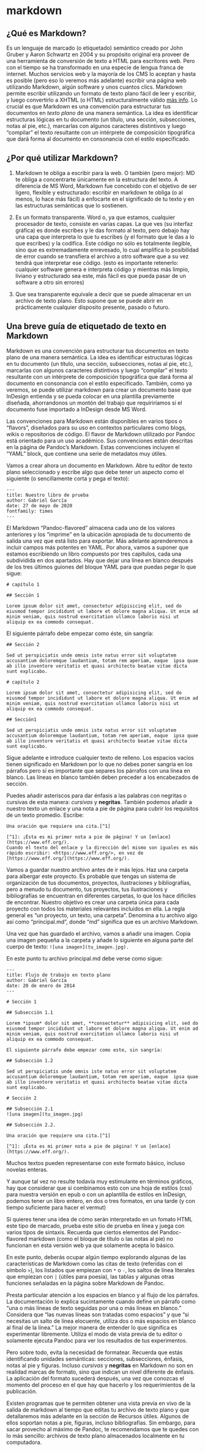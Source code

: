 # markdown

## ¿Qué es Markdown?

Es un lenguaje de marcado (o etiquetado) semántico creado por John Gruber y Aaron Schwartz en 2004 y su propósito original era proveer de una herramienta de conversión de texto a HTML para escritores web. Pero con el tiempo se ha transformado en una especie de lengua franca de internet. Muchos servicios web y la mayoría de los CMS lo aceptan y hasta es posible (pero eso lo veremos más adelante) escribir una página web utilizando Markdown, algún software y unos cuantos clics. Markdown permite escribir utilizando un formato de texto plano fácil de leer y escribir, y luego convertirlo a XHTML (o HTML) estructuralmente válido [más info](https://es.wikipedia.org/wiki/Markdown). Lo crucial es que Markdown es una convención para estructurar tus documentos en *texto plano* de una manera semántica. La idea es identificar estructuras lógicas en tu documento (un título, una sección, subsecciones, notas al pie, etc.), marcarlas con algunos caracteres distintivos y luego “compilar” el texto resultante con un intérprete de composición tipográfica que dará forma al documento en consonancia con el estilo especificado.

## ¿Por qué utilizar Markdown?

1. Markdown te obliga a escribir para la web. O también (pero mejor): MD te obliga a concentrarte únicamente en la estructura del texto. A diferencia de MS Word, Markdown fue concebido con el objetivo de ser ligero, flexible y estructurado: escribir en markdown te obliga (o al menos, lo hace más fácil) a enfocarte en el significado de tu texto y en las estructuras semánticas que lo sostienen.

2. Es un formato transparente. Word o, ya que estamos, cualquier procesador de texto, consiste en varias capas. La que ves (su interfaz gráfica) es donde escribes y le das formato al texto, pero debajo hay una capa que interpreta lo que tu escribes (y el formato que le das a lo que escribes) y la codifica. Este código no sólo es totalmente ilegible, sino que es extremadamente enrevesado, lo cual amplifica lo posibilidad de error cuando se transfiera el archivo a otro software que a su vez tendrá que interpretar ese código. (esto es importante retenerlo: cualquier software genera e interpreta código y mientras más limpio, liviano y estructurado sea este, más fácil es que pueda pasar de un software a otro sin errores)

3. Que sea transparente equivale a decir que se puede almacenar en un archivo de texto plano. Esto supone que se puede abrir en prácticamente cualquier disposito presente, pasado o futuro.

## Una breve guía de etiquetado de texto en Markdown

Markdown es una convención para estructurar tus documentos en texto plano de una manera semántica. La idea es identificar estructuras lógicas en tu documento (un título, una sección, subsecciones, notas al pie, etc.), marcarlas con algunos caracteres distintivos y luego “compilar” el texto resultante con un intérprete de composición tipográfica que dará forma al documento en consonancia con el estilo especificado. También, como ya veremos, se puede utilizar markdown para crear un documento base que InDesign entienda y se pueda colocar en una plantilla previamente diseñada, ahorrandonos un montón del trabajo que requiriríamos si el documento fuse importado a InDesign desde MS Word.

Las convenciones para Markdown están disponibles en varios tipos o “flavors”, diseñados para su uso en contextos particulares como blogs, wikis o repositorios de código. El flavor de Markdown utilizado por Pandoc está orientado para un uso académico. Sus convenciones están descritas en la página de Pandoc’s Markdown. Estas convenciones incluyen el “YAML” block, que contiene una serie de metadatos muy útiles.

Vamos a crear ahora un documento en Markdown. Abre tu editor de texto plano seleccionado y escribe algo que debe tener un aspecto como el siguiente (o sencillamente corta y pega el texto):

```
---
title: Nuestro libro de prueba
author: Gabriel García
date: 27 de mayo de 2020
fontfamily: times
---
```

El Markdown “Pandoc-flavored” almacena cada uno de los valores anteriores y los “imprime” en la ubicación apropiada de tu documento de salida una vez que está listo para exportar. Más adelante aprenderemos a incluir campos más potentes en YAML. Por ahora, vamos a suponer que estamos escribiendo un libro compuesto por tres capítulos, cada una subdividida en dos apartados. Hay que dejar una línea en blanco después de los tres últimos guiones del bloque YAML para que puedas pegar lo que sigue:

```
# capítulo 1

## Sección 1

Lorem ipsum dolor sit amet, consectetur adipisicing elit, sed do eiusmod tempor incididunt ut labore et dolore magna aliqua. Ut enim ad minim veniam, quis nostrud exercitation ullamco laboris nisi ut aliquip ex ea commodo consequat.
```

El siguiente párrafo debe empezar como éste, sin sangría:

```
## Sección 2

Sed ut perspiciatis unde omnis iste natus error sit voluptatem accusantium doloremque laudantium, totam rem aperiam, eaque  ipsa quae ab illo inventore veritatis et quasi architecto beatae vitae dicta sunt explicabo.

# capítulo 2

Lorem ipsum dolor sit amet, consectetur adipisicing elit, sed do eiusmod tempor incididunt ut labore et dolore magna aliqua. Ut enim ad minim veniam, quis nostrud exercitation ullamco laboris nisi ut aliquip ex ea commodo consequat.

## Sección1

Sed ut perspiciatis unde omnis iste natus error sit voluptatem accusantium doloremque laudantium, totam rem aperiam, eaque  ipsa quae ab illo inventore veritatis et quasi architecto beatae vitae dicta sunt explicabo.
```

Sigue adelante e introduce cualquier texto de relleno. Los espacios vacíos tienen significado en Markdown por lo que no debes poner sangría en los párrafos pero sí es importante que separes los párrafos con una línea en blanco. Las líneas en blanco también deben preceder a los encabezados de sección.

Puedes añadir asteriscos para dar énfasis a las palabras con negritas o cursivas de esta manera: *cursivas* y **negritas**. También podemos añadir a nuestro texto un enlace y una nota a pie de página para cubrir los requisitos de un texto promedio. Escribe:

```
Una oración que requiere una cita.[^1]

[^1]: ¡Ésta es mi primer nota a pie de página! Y un [enlace](https://www.eff.org/).
Cuando el texto del enlace y la dirección del mismo son iguales es más rápido escribir: <https://www.eff.org/>, en vez de [https://www.eff.org/](https://www.eff.org/).
```
Vamos a guardar nuestro archivo antes de ir más lejos. Haz una carpeta para albergar este proyecto. Es probable que tengas un sistema de organización de tus documentos, proyectos, ilustraciones y bibliografías, pero a menudo tu documento, tus proyectos, tus ilustraciones y bibliografías se encuentran en diferentes carpetas, lo que los hace difíciles de encontrar. Nuestro objetivo es crear una carpeta única para cada proyecto con todos los materiales relevantes incluidos en ella. La regla general es “un proyecto, un texto, una carpeta”. Denomina a tu archivo algo así como “principal.md”, donde “md” significa que es un archivo Markdown.

Una vez que has guardado el archivo, vamos a añadir una imagen. Copia una imagen pequeña a la carpeta y añade lo siguiente en alguna parte del cuerpo de texto: ``![una imagen](tu_imagen.jpg).``

En este punto tu archivo principal.md debe verse como sigue:

```
---
title: Flujo de trabajo en texto plano
author: Gabriel García
date: 20 de enero de 2014
---

# Sección 1

## Subsección 1.1

Lorem *ipsum* dolor sit amet, **consectetur** adipisicing elit, sed do eiusmod tempor incididunt ut labore et dolore magna aliqua. Ut enim ad minim veniam, quis nostrud exercitation ullamco laboris nisi ut aliquip ex ea commodo consequat.

El siguiente párrafo debe empezar como este, sin sangría:

## Subsección 1.2

Sed ut perspiciatis unde omnis iste natus error sit voluptatem accusantium doloremque laudantium, totam rem aperiam, eaque  ipsa quae ab illo inventore veritatis et quasi architecto beatae vitae dicta sunt explicabo.

# Sección 2

## Subsección 2.1
![una imagen](tu_imagen.jpg)

## Subsección 2.2.

Una oración que requiere una cita.[^1]

[^1]: ¡Ésta es mi primer nota a pie de página! Y un [enlace](https://www.eff.org/).
```

Muchos textos pueden representarse con este formato básico, incluso novelas enteras.

Y aunque tal vez no resulte todavía muy estimulante en términos gráficos, hay que considerar que si combinamos esto con una hoja de estilos (css) para nuestra versión en epub o con un aplantilla de estilos en InDesign, podemos tener un libro entero, en dos o tres formatos, en una tarde (y con tiempo suficiente para hacer el vermut)

Si quieres tener una idea de cómo serán interpretado en un fomato HTML este tipo de marcado, prueba este sitio de prueba en línea y juega con varios tipos de sintaxis. Recuerda que ciertos elementos del Pandoc-flavored markdown (como el bloque de título o las notas al pie) no funcionan en esta versión web ya que solamente acepta lo básico.

En este punto, deberás ocupar algún tiempo explorando algunas de las características de Markdown como las citas de texto (referidas con el símbolo ``>``), los listados que empiezan con ``*`` o ``-``, los saltos de línea literales que empiezan con ``|`` (útiles para poesía), las tablas y algunas otras funciones señaladas en la página sobre Markdown de Pandoc.

Presta particular atención a los espacios en blanco y al flujo de los párrafos. La documentación lo explica sucintamente cuando define un párrafo como “una o más líneas de texto seguidas por una o más líneas en blanco.” Considera que “las nuevas líneas son tratadas como espacios” y que “si necesitas un salto de línea elocuente, utiliza dos o más espacios en blanco al final de la línea.” La mejor manera de entender lo que significa es experimentar libremente. Utiliza el modo de vista previa de tu editor o solamente ejecuta Pandoc para ver los resultados de tus experimentos.

Pero sobre todo, evita la necesidad de formatear. Recuerda que estás identificando unidades semánticas: secciones, subsecciones, énfasis, notas al pie y figuras. Incluso *cursivas* y **negritas** en Markdown no son en realidad marcas de formato, sino que indican un nivel diferente de énfasis. La aplicación del formato sucederá después, una vez que conozcas el momento del proceso en el que hay que hacerlo y los requerimientos de la publicación.



Existen programas que te permiten obtener una vista previa en vivo de la salida de markdown al tiempo que editas tu archivo de texto plano y que detallaremos más adelante en la sección de Recursos útiles. Algunos de ellos soportan notas a pie, figuras, incluso bibliografías. Sin embargo, para sacar provecho al máximo de Pandoc, te recomendamos que te quedes con lo más sencillo: archivos de texto plano almacenados localmente en tu computadora.
